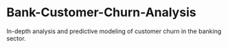 # Bank-Customer-Churn-Analysis
In-depth analysis and predictive modeling of customer churn in the banking sector.
